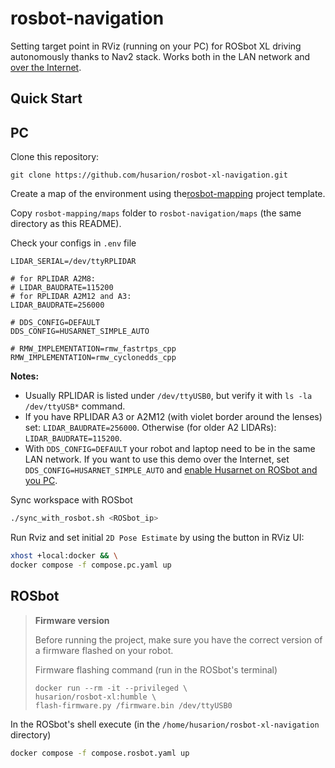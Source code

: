# rosbot-navigation

Setting target point in RViz (running on your PC) for ROSbot XL driving autonomously thanks to Nav2 stack. Works both in the LAN network and [over the Internet](https://husarion.com/manuals/rosbot-xl/remote-access/). 

## Quick Start

## PC

Clone this repository:

```
git clone https://github.com/husarion/rosbot-xl-navigation.git
```

Create a map of the environment using the[rosbot-mapping](https://github.com/husarion/rosbot-xl-mapping) project template.

Copy `rosbot-mapping/maps` folder to `rosbot-navigation/maps` (the same directory as this README).

Check your configs in `.env` file

```
LIDAR_SERIAL=/dev/ttyRPLIDAR

# for RPLIDAR A2M8:
# LIDAR_BAUDRATE=115200
# for RPLIDAR A2M12 and A3:
LIDAR_BAUDRATE=256000

# DDS_CONFIG=DEFAULT
DDS_CONFIG=HUSARNET_SIMPLE_AUTO

# RMW_IMPLEMENTATION=rmw_fastrtps_cpp
RMW_IMPLEMENTATION=rmw_cyclonedds_cpp
```

**Notes:**
- Usually RPLIDAR is listed under `/dev/ttyUSB0`, but verify it with `ls -la /dev/ttyUSB*` command.
- If you have RPLIDAR A3 or A2M12 (with violet border around the lenses) set: `LIDAR_BAUDRATE=256000`. Otherwise (for older A2 LIDARs): `LIDAR_BAUDRATE=115200`.
- With `DDS_CONFIG=DEFAULT` your robot and laptop need to be in the same LAN network. If you want to use this demo over the Internet, set `DDS_CONFIG=HUSARNET_SIMPLE_AUTO` and [enable Husarnet on ROSbot and you PC](https://husarion.com/manuals/rosbot/remote-access/).


Sync workspace with ROSbot

```bash
./sync_with_rosbot.sh <ROSbot_ip>
```

Run Rviz and set initial `2D Pose Estimate` by using the button in RViz UI:

```bash
xhost +local:docker && \
docker compose -f compose.pc.yaml up
```

## ROSbot

> **Firmware version**
>
> Before running the project, make sure you have the correct version of a firmware flashed on your robot.
>
> Firmware flashing command (run in the ROSbot's terminal)
>
> ```
> docker run --rm -it --privileged \
> husarion/rosbot-xl:humble \
> flash-firmware.py /firmware.bin /dev/ttyUSB0
> ```

In the ROSbot's shell execute (in the `/home/husarion/rosbot-xl-navigation` directory)

```bash
docker compose -f compose.rosbot.yaml up
```